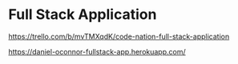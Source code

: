 # Full Stack Application

https://trello.com/b/mvTMXqdK/code-nation-full-stack-application

https://daniel-oconnor-fullstack-app.herokuapp.com/
